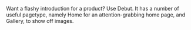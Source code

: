 Want a flashy introduction for a product? Use Debut. It has a number of useful pagetype, namely Home for an attention-grabbing home page, and Gallery, to show off images.
